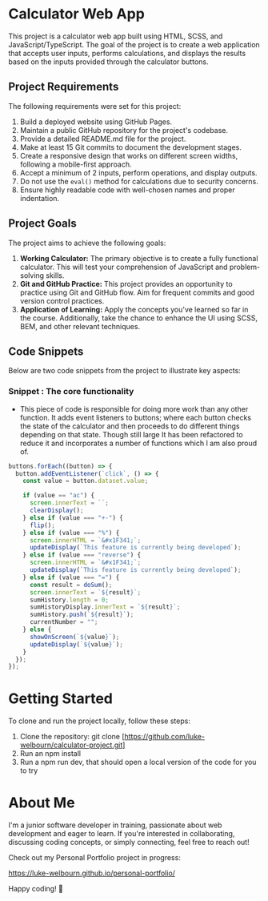 # Calculator Web App

This project is a calculator web app built using HTML, SCSS, and JavaScript/TypeScript. The goal of the project is to create a web application that accepts user inputs, performs calculations, and displays the results based on the inputs provided through the calculator buttons.

## Project Requirements

The following requirements were set for this project:

1. Build a deployed website using GitHub Pages.
2. Maintain a public GitHub repository for the project's codebase.
3. Provide a detailed README.md file for the project.
4. Make at least 15 Git commits to document the development stages.
5. Create a responsive design that works on different screen widths, following a mobile-first approach.
6. Accept a minimum of 2 inputs, perform operations, and display outputs.
7. Do not use the `eval()` method for calculations due to security concerns.
8. Ensure highly readable code with well-chosen names and proper indentation.

## Project Goals

The project aims to achieve the following goals:

1. **Working Calculator:** The primary objective is to create a fully functional calculator. This will test your comprehension of JavaScript and problem-solving skills.
2. **Git and GitHub Practice:** This project provides an opportunity to practice using Git and GitHub flow. Aim for frequent commits and good version control practices.
3. **Application of Learning:** Apply the concepts you've learned so far in the course. Additionally, take the chance to enhance the UI using SCSS, BEM, and other relevant techniques.

## Code Snippets

Below are two code snippets from the project to illustrate key aspects:

### Snippet : The core functionality

- This piece of code is responsible for doing more work than any other function. It adds event listeners to buttons; where each button checks the state of the calculator and then proceeds to do different things depending on that state. Though still large It has been refactored to reduce it and incorporates a number of functions which I am also proud of.

```typescript
buttons.forEach((button) => {
  button.addEventListener(`click`, () => {
    const value = button.dataset.value;

    if (value == "ac") {
      screen.innerText = ``;
      clearDisplay();
    } else if (value === "+-") {
      flip();
    } else if (value === "%") {
      screen.innerHTML = `&#x1F341;`;
      updateDisplay(`This feature is currently being developed`);
    } else if (value === "reverse") {
      screen.innerHTML = `&#x1F341;`;
      updateDisplay(`This feature is currently being developed`);
    } else if (value === "=") {
      const result = doSum();
      screen.innerText = `${result}`;
      sumHistory.length = 0;
      sumHistoryDisplay.innerText = `${result}`;
      sumHistory.push(`${result}`);
      currentNumber = "";
    } else {
      showOnScreen(`${value}`);
      updateDisplay(`${value}`);
    }
  });
});
```

# Getting Started

To clone and run the project locally, follow these steps:

1. Clone the repository: git clone [https://github.com/luke-welbourn/calculator-project.git]
2. Run an npm install
3. Run a npm run dev, that should open a local version of the code for you to try

# About Me

I'm a junior software developer in training, passionate about web development and eager to learn. If you're interested in collaborating, discussing coding concepts, or simply connecting, feel free to reach out!

Check out my Personal Portfolio project in progress:

https://luke-welbourn.github.io/personal-portfolio/

Happy coding! 🚀
